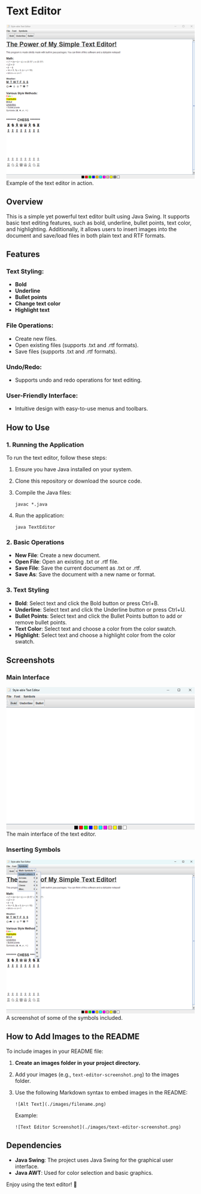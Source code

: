 # Text Editor

![Text Editor Screenshot](./images/main.png)
Example of the text editor in action.

## Overview
This is a simple yet powerful text editor built using Java Swing. It supports basic text editing features, such as bold, underline, bullet points, text color, and highlighting. Additionally, it allows users to insert images into the document and save/load files in both plain text and RTF formats.

## Features

### Text Styling:
- **Bold**
- **Underline**
- **Bullet points**
- **Change text color**
- **Highlight text**

### File Operations:
- Create new files.
- Open existing files (supports .txt and .rtf formats).
- Save files (supports .txt and .rtf formats).

### Undo/Redo:
- Supports undo and redo operations for text editing.

### User-Friendly Interface:
- Intuitive design with easy-to-use menus and toolbars.

## How to Use

### 1. Running the Application
To run the text editor, follow these steps:
1. Ensure you have Java installed on your system.
2. Clone this repository or download the source code.
3. Compile the Java files:

   ```
   javac *.java
   ```

4. Run the application:

   ```
   java TextEditor
   ```

### 2. Basic Operations
- **New File**: Create a new document.
- **Open File**: Open an existing .txt or .rtf file.
- **Save File**: Save the current document as .txt or .rtf.
- **Save As**: Save the document with a new name or format.

### 3. Text Styling
- **Bold**: Select text and click the Bold button or press Ctrl+B.
- **Underline**: Select text and click the Underline button or press Ctrl+U.
- **Bullet Points**: Select text and click the Bullet Points button to add or remove bullet points.
- **Text Color**: Select text and choose a color from the color swatch.
- **Highlight**: Select text and choose a highlight color from the color swatch.


## Screenshots

### Main Interface
![Main Interface](./images/snip1.png)
The main interface of the text editor.

### Inserting Symbols
![Styled Text](./images/symbols.png)
A screenshot of some of the symbols included.

## How to Add Images to the README

To include images in your README file:

1. **Create an images folder in your project directory.**
2. Add your images (e.g., `text-editor-screenshot.png`) to the images folder.
3. Use the following Markdown syntax to embed images in the README:

   ```
   ![Alt Text](./images/filename.png)
   ```

   Example:

   ```
   ![Text Editor Screenshot](./images/text-editor-screenshot.png)
   ```

## Dependencies
- **Java Swing**: The project uses Java Swing for the graphical user interface.
- **Java AWT**: Used for color selection and basic graphics.


Enjoy using the text editor! 🚀
